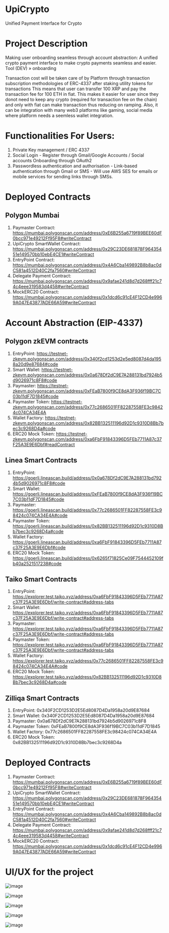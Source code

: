 # UpiCrypto
Unified Payment Interface for Crypto

# Project Description
Making user onboarding seamless through account abstraction: A unified crypto payment interface to make crypto payments seamless and easier.
Tool (DEV) » onboarding

Transaction cost will be taken care of by Platform through transaction subscription methodologies of ERC-4337 after staking utility tokens for transactions
This means that user can transfer 100 XRP and pay the transaction fee for 100 ETH in fiat. This makes it easier for user since they donot need to keep any crypto (required for transaction fee on the chain) and only with fiat can make transaction thus reducing on ramping. 
Also, it can be integration with many web3 platforms like gaming, social media where platform needs a seemless wallet integration.

# Functionalities For Users:
1. Private Key management / ERC 4337
2. Social Login - Register through Gmail/Google Accounts / Social accounts Onboarding through OAuth2
3. Passwordless authentication and authorisation - Link-based authentication through Gmail or SMS - Will use AWS SES for emails or mobile services for sending links through SMSs.

# Deployed Contracts 

## Polygon Mumbai
1. Paymaster Contract: https://mumbai.polygonscan.com/address/0xE6B255a6719f89BEE60dF0bcc971e49212Ff95F8#writeContract
2. UpiCrypto SmartWallet Contract: https://mumbai.polygonscan.com/address/0x29C23DE681878F96435451e149570bb10ebE4CE1#writeContract
3. EntryPoint Contract: https://mumbai.polygonscan.com/address/0x4A6Cba149892B8b8ac0dC581a4512D40C2fa7560#writeContract
4. Delegate Payment Contract: https://mumbai.polygonscan.com/address/0x9afae241d8d7d268fff21c74c4eee319583d4458#writeContract
5. MockERC20 Contract: https://mumbai.polygonscan.com/address/0x1dcd6c91cE4F12CD4e9969A047E43877ADE66A59#writeContract

# Account Abstraction (EIP-4337)

## Polygon zkEVM contracts
1. EntryPoint: https://testnet-zkevm.polygonscan.com/address/0x340f2cd1253d2e5ed8087d4da1958a20d9e87684#code
2. Smart Wallet: https://testnet-zkevm.polygonscan.com/address/0x0a678Df2dC9E7A288131bd7924b5d9026971c8F8#code
3. Paymaster: https://testnet-zkevm.polygonscan.com/address/0xFEaB7800f9CE8dA3F936f19BC7C03b11dF7D1845#code
4. Paymaster Token: https://testnet-zkevm.polygonscan.com/address/0x77c2686501FF82287558FE3c98424c074CA34E4A
5. Wallet Factory: https://testnet-zkevm.polygonscan.com/address/0x82BB132511196d92D1c9310D8Bb7bec3c9268D4a#code
6. ERC20 Mock Token: https://testnet-zkevm.polygonscan.com/address/0xa6FbF91843396D5FEb7711A87c37F25A3E9E6Dbf#readContract


## Linea Smart Contracts
1. EntryPoint: https://goerli.lineascan.build/address/0x0a678Df2dC9E7A288131bd7924b5d9026971c8F8#code
2. Smart Wallet: https://goerli.lineascan.build/address/0xFEaB7800f9CE8dA3F936f19BC7C03b11dF7D1845#code
3. Paymaster: https://goerli.lineascan.build/address/0x77c2686501FF82287558FE3c98424c074CA34E4A#code
4. Paymaster Token: https://goerli.lineascan.build/address/0x82BB132511196d92D1c9310D8Bb7bec3c9268D4a#code
5. Wallet Factory: https://goerli.lineascan.build/address/0xa6FbF91843396D5FEb7711A87c37F25A3E9E6Dbf#code
6. ERC20 Mock Token: https://goerli.lineascan.build/address/0x6265f71825Ce09F7544452109fb40a2521517238#code


## Taiko Smart Contracts
1. EntryPoint: https://explorer.test.taiko.xyz/address/0xa6FbF91843396D5FEb7711A87c37F25A3E9E6Dbf/write-contract#address-tabs
2. Smart Wallet: https://explorer.test.taiko.xyz/address/0xa6FbF91843396D5FEb7711A87c37F25A3E9E6Dbf/write-contract#address-tabs
3. Paymaster: https://explorer.test.taiko.xyz/address/0xa6FbF91843396D5FEb7711A87c37F25A3E9E6Dbf/write-contract#address-tabs
4. Paymaster Token: https://explorer.test.taiko.xyz/address/0xa6FbF91843396D5FEb7711A87c37F25A3E9E6Dbf/write-contract#address-tabs
5. Wallet Factory: https://explorer.test.taiko.xyz/address/0x77c2686501FF82287558FE3c98424c074CA34E4A#code
6. ERC20 Mock Token: https://explorer.test.taiko.xyz/address/0x82BB132511196d92D1c9310D8Bb7bec3c9268D4a#code

## Zilliqa Smart Contracts
1. EntryPoint: 0x340F2CD1253D2E5Ed8087D4Da1958a20d9E87684
2. Smart Wallet: 0x340F2CD1253D2E5Ed8087D4Da1958a20d9E87684
3. Paymaster: 0x0a678Df2dC9E7A288131bd7924b5d9026971c8F8
4. Paymaster Token: 0xFEaB7800f9CE8dA3F936f19BC7C03b11dF7D1845
5. Wallet Factory: 0x77c2686501FF82287558FE3c98424c074CA34E4A
6. ERC20 Mock Token: 0x82BB132511196d92D1c9310D8Bb7bec3c9268D4a



# Deployed Contracts
1. Paymaster Contract: https://mumbai.polygonscan.com/address/0xE6B255a6719f89BEE60dF0bcc971e49212Ff95F8#writeContract
2. UpiCrypto SmartWallet Contract: https://mumbai.polygonscan.com/address/0x29C23DE681878F96435451e149570bb10ebE4CE1#writeContract
3. EntryPoint Contract: https://mumbai.polygonscan.com/address/0x4A6Cba149892B8b8ac0dC581a4512D40C2fa7560#writeContract
4. Delegate Payment Contract: https://mumbai.polygonscan.com/address/0x9afae241d8d7d268fff21c74c4eee319583d4458#writeContract
5. MockERC20 Contract: https://mumbai.polygonscan.com/address/0x1dcd6c91cE4F12CD4e9969A047E43877ADE66A59#writeContract




# UI/UX for the project

![image](https://user-images.githubusercontent.com/75947851/227715160-1ac967ce-b5c7-4e6a-aed4-60af872008f9.png)

![image](https://user-images.githubusercontent.com/75947851/227715212-fc63467b-e6a8-44eb-9a30-f3692b180584.png)

![image](https://user-images.githubusercontent.com/75947851/227715418-26b06986-16f2-41f3-a847-99706134a584.png)

![image](https://user-images.githubusercontent.com/75947851/227715424-bd3267c8-fcfa-4b9d-b5cd-7530c43e24dc.png)

![image](https://user-images.githubusercontent.com/75947851/227715428-9b54c30b-7d5e-4881-9a9d-c4e909150c46.png)

